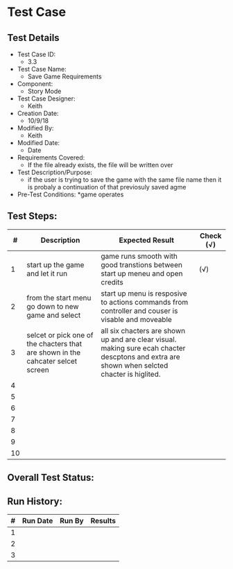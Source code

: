 # Test Case 

## Test Details

* Test Case ID:
  * 3.3
* Test Case Name:
  * Save Game Requirements
* Component: 
  * Story Mode 
* Test Case Designer:
  * Keith
* Creation Date:
  * 10/9/18
* Modified By:
  * Keith
* Modified Date:
  * Date
* Requirements Covered:
  * If the file already exists, the file will be written over 
* Test Description/Purpose:
  * if the user is trying to save the game with the same file name then it is probaly a continuation of that previosuly saved agme
* Pre-Test Conditions:
  *game operates 
## Test Steps: 
| # | Description | Expected Result | Check (√) |
| --- | --- | --- | --- |
| 1 | start up the game and let it run | game runs smooth with good transtions between start up meneu and open credits |(√)|			
| 2 | from the start menu go down to new game and select | start up menu is resposive to actions commands from controller and couser is visable and moveable  |  |			
| 3 |selcet or pick one of the chacters that are shown in the cahcater selcet screen |all six chacters are shown up and are clear visual. making sure ecah chacter descptons and extra are shown when selcted chacter is higlited.   | |			
| 4 | | | |			
| 5 | | | |			
| 6 | | | |			
| 7 | | | |			
| 8 | | | |			
| 9 | | | |			
| 10 | | | |			

## Overall Test Status:



## Run History:
| # |	Run Date |	Run By |	Results |
| --- | --- | --- | --- |
| 1 | | | |			
| 2 | | | |			
| 3 | | | |			


